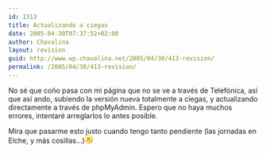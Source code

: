 ```yaml
---
id: 1313
title: Actualizando a ciegas
date: 2005-04-30T07:37:52+02:00
author: Chavalina
layout: revision
guid: http://www.wp.chavalina.net/2005/04/30/413-revision/
permalink: /2005/04/30/413-revision/
---
```

No sé que co&ntilde;o pasa con mi página que no se ve a través de Telef&oacute;nica, as&iacute; que as&iacute; ando, subiendo la versi&oacute;n nueva totalmente a ciegas, y actualizando directamente a través de phpMyAdmin. Espero que no haya muchos errores, intentaré arreglarlos lo antes posible.

Mira que pasarme esto justo cuando tengo tanto pendiente (las jornadas en Elche, y más cosillas…)![emo](/imagenes/emoticonos/triste.gif)